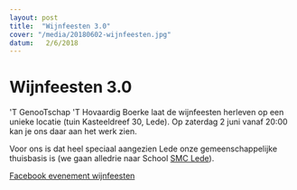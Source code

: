 ```yaml
---
layout: post
title:  "Wijnfeesten 3.0"
cover: "/media/20180602-wijnfeesten.jpg"
datum:   2/6/2018
---
```


# Wijnfeesten 3.0

'T GenooTschap 'T Hovaardig Boerke laat de wijnfeesten herleven op een unieke locatie (tuin Kasteeldreef 30, Lede).
Op zaterdag 2 juni vanaf 20:00 kan je ons daar aan het werk zien.

Voor ons is dat heel speciaal aangezien Lede onze gemeenschappelijke thuisbasis is (we gaan alledrie naar School [SMC Lede](https://www.smclede.be/)).

[Facebook evenement wijnfeesten](https://www.facebook.com/events/867287176797266/)